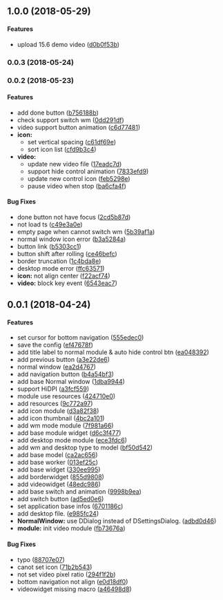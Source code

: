 <a name=""></a>
##  1.0.0 (2018-05-29)


#### Features

*   upload 15.6 demo video ([d0b0f53b](https://github.com/linuxdeepin/dde-introduction/commit/d0b0f53b5365f7d32c4b89cace10486e9d9e9711))



<a name="0.0.3"></a>
### 0.0.3 (2018-05-24)




<a name="0.0.2"></a>
### 0.0.2 (2018-05-23)


#### Features

*   add done button ([b756188b](https://github.com/linuxdeepin/dde-introduction/commit/b756188beeb699033b4ab19f2a04bd0665479f78))
*   check support switch wm ([0dd291df](https://github.com/linuxdeepin/dde-introduction/commit/0dd291df4f37a283a724c07d800fcd09e4f476a6))
*   video support button animation ([c6d77481](https://github.com/linuxdeepin/dde-introduction/commit/c6d77481dee10faabbb65fc12c1beacf26cd4aca))
* **icon:**
  *  set vertical spacing ([c61df69e](https://github.com/linuxdeepin/dde-introduction/commit/c61df69eeb58e32fb787a76875bcc1c3a0ae0ab4))
  *  sort icon list ([cfd9b3c4](https://github.com/linuxdeepin/dde-introduction/commit/cfd9b3c44cd7a5168b2b0060dbf356ed5ae026d1))
* **video:**
  *  update new video file ([17eadc7d](https://github.com/linuxdeepin/dde-introduction/commit/17eadc7d0f2217ba6ca5509896062a5d4b395276))
  *  support hide control animation ([7833efd9](https://github.com/linuxdeepin/dde-introduction/commit/7833efd90fe35e0d95fce4b86e3f84ed4031d3ea))
  *  update new control icon ([feb5298e](https://github.com/linuxdeepin/dde-introduction/commit/feb5298eaec5ccf6b64019a387bcf837f6ebb7ff))
  *  pause video when stop ([ba6cfa4f](https://github.com/linuxdeepin/dde-introduction/commit/ba6cfa4fb56e87ea9436829ef808947ba1b7b475))

#### Bug Fixes

*   done button not have focus ([2cd5b87d](https://github.com/linuxdeepin/dde-introduction/commit/2cd5b87d9a9fa113bec14ee02156e634a4c7be40))
*   not load ts ([c49e3a0e](https://github.com/linuxdeepin/dde-introduction/commit/c49e3a0e9398600c3a4b0f70508cea68a0f197cf))
*   empty page when cannot switch wm ([5b39af1a](https://github.com/linuxdeepin/dde-introduction/commit/5b39af1a2cc56df91515a1eb4711222d381bd9a0))
*   normal window icon error ([b3a5284a](https://github.com/linuxdeepin/dde-introduction/commit/b3a5284a45e4e65d688a9efb331c3da0f902b0cd))
*   button link ([b5303cc1](https://github.com/linuxdeepin/dde-introduction/commit/b5303cc1c35b2cd3a4f9ba0889facce2cd01d899))
*   button shift after rolling ([ce46befc](https://github.com/linuxdeepin/dde-introduction/commit/ce46befc26f346f1546622318c64016e1b104715))
*   border truncation ([1c4bda8e](https://github.com/linuxdeepin/dde-introduction/commit/1c4bda8ea932dc73bb15623c6eeb5dd5fed2c3c8))
*   desktop mode error ([ffc63571](https://github.com/linuxdeepin/dde-introduction/commit/ffc63571c5944cca55885b79cd70b351232b9c30))
* **icon:**  not align center ([f22acf74](https://github.com/linuxdeepin/dde-introduction/commit/f22acf7468444d9718424f3b48f894c18cbde174))
* **video:**  block key event ([6543eac7](https://github.com/linuxdeepin/dde-introduction/commit/6543eac7ece5ea7c507510085333adc2d8d60b42))



<a name=""></a>
##  0.0.1 (2018-04-24)


#### Features

*   set cursor for bottom navigation ([555edec0](https://github.com/linuxdeepin/dde-introduction/commit/555edec0a92f7b962c2d26e5426e40b573bf528e))
*   save the config ([ef47678f](https://github.com/linuxdeepin/dde-introduction/commit/ef47678f939b29919f9cdb3476d2fa9888379aab))
*   add title label to normal module & auto hide control btn ([ea048392](https://github.com/linuxdeepin/dde-introduction/commit/ea0483927dbf320ad0c4a223e14df24b5116b69c))
*   add previous button ([a3e22de6](https://github.com/linuxdeepin/dde-introduction/commit/a3e22de6c98b2cf98c267283b4346ebea8499f26))
*   normal window ([ea2d4767](https://github.com/linuxdeepin/dde-introduction/commit/ea2d4767d29a101d98c339b816edfcdae22ae398))
*   add navigation button ([b4a54bf3](https://github.com/linuxdeepin/dde-introduction/commit/b4a54bf32438a3eee18975e46632bd9e3e653518))
*   add base Normal window ([1dba9944](https://github.com/linuxdeepin/dde-introduction/commit/1dba99447597c5d4438a8fa08e19065535bc15e3))
*   support HiDPI ([a3fcf559](https://github.com/linuxdeepin/dde-introduction/commit/a3fcf5597390e7de22390e30607f4a69e8457bd0))
*   module use resources ([424710e0](https://github.com/linuxdeepin/dde-introduction/commit/424710e0f3f2bc71cbd5858f17de405f35672a16))
*   add resources ([9c772a97](https://github.com/linuxdeepin/dde-introduction/commit/9c772a97e63d205a5162b5e6fce12f1c8c99fa7b))
*   add icon module ([d3a82f38](https://github.com/linuxdeepin/dde-introduction/commit/d3a82f380d29fdc86841a8cf544b169c27e23a34))
*   add icon thumbnail ([4bc2a101](https://github.com/linuxdeepin/dde-introduction/commit/4bc2a101febf4c1edeafde383482d4b26f02ebc1))
*   add wm mode module ([7f981a66](https://github.com/linuxdeepin/dde-introduction/commit/7f981a664f88bdafaa99900f1d5a8b6e7720a444))
*   add base module widget ([d6c3f477](https://github.com/linuxdeepin/dde-introduction/commit/d6c3f477545921d36140e6240341e69cc4060032))
*   add desktop mode module ([ece3fdc6](https://github.com/linuxdeepin/dde-introduction/commit/ece3fdc6f80eaa2737483fec4c456745df93cca5))
*   add wm and desktop type to model ([bf50d542](https://github.com/linuxdeepin/dde-introduction/commit/bf50d5425274ae14900eac658b371dcd57294109))
*   add base model ([ca2ac656](https://github.com/linuxdeepin/dde-introduction/commit/ca2ac6563093efcb32f5b42498e230d2bea4070c))
*   add base worker ([013ef25c](https://github.com/linuxdeepin/dde-introduction/commit/013ef25c113667bdce3a292f49f945db30219f47))
*   add base widget ([330ee995](https://github.com/linuxdeepin/dde-introduction/commit/330ee9959767b02b82f7fe7e55ff9e6fcba7c40b))
*   add borderwidget ([855d9808](https://github.com/linuxdeepin/dde-introduction/commit/855d98089987638e260fe34efba25e7ba9ac2661))
*   add videowidget ([48edc986](https://github.com/linuxdeepin/dde-introduction/commit/48edc9860c93425e8808ffaccc355cfeaa19c5bc))
*   add base switch and animation ([9998b9ea](https://github.com/linuxdeepin/dde-introduction/commit/9998b9eadb52a1fc8ef7f44262e430126b2b823c))
*   add switch button ([ad5ed0e6](https://github.com/linuxdeepin/dde-introduction/commit/ad5ed0e619deebd3ac6ad3be6c2f0395c6dd7686))
*   set application base infos ([6701186c](https://github.com/linuxdeepin/dde-introduction/commit/6701186c855e036b75705deffac72b0464a458e5))
*   add desktop file. ([e985fc24](https://github.com/linuxdeepin/dde-introduction/commit/e985fc244d0a31c7c7af5d0590332e3216030a82))
* **NormalWindow:**  use DDialog instead of DSettingsDialog. ([adbd0d46](https://github.com/linuxdeepin/dde-introduction/commit/adbd0d46bffdcf25677fbfd6e04eb75112522d63))
* **module:**  init video module ([fb73676a](https://github.com/linuxdeepin/dde-introduction/commit/fb73676a2bbb248e259d37733d789b3d140d17a6))

#### Bug Fixes

*   typo ([88707e07](https://github.com/linuxdeepin/dde-introduction/commit/88707e072fc5dff69b42944e256ec3cfb9cfd485))
*   canot set icon ([71b2b543](https://github.com/linuxdeepin/dde-introduction/commit/71b2b5431a25526af97d62c3bf75856a44970a3a))
*   not set video pixel ratio ([294f1f2b](https://github.com/linuxdeepin/dde-introduction/commit/294f1f2bd02e0a2dd48e54d35ad44cb4e03b537f))
*   bottom navigation not align ([e0d18df0](https://github.com/linuxdeepin/dde-introduction/commit/e0d18df0a7a07695f96a62c41703d7b99437dd03))
*   videowidget missing macro ([a46498d8](https://github.com/linuxdeepin/dde-introduction/commit/a46498d83d61e875b67c63c1b297ee99692d1fc3))



